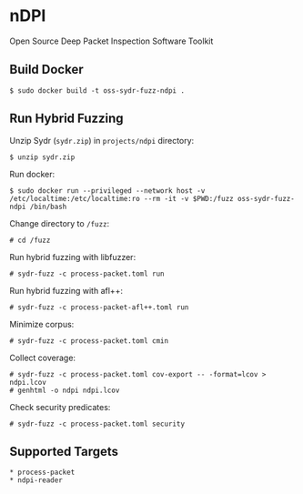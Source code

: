 # nDPI

Open Source Deep Packet Inspection Software Toolkit

## Build Docker

    $ sudo docker build -t oss-sydr-fuzz-ndpi .

## Run Hybrid Fuzzing

Unzip Sydr (`sydr.zip`) in `projects/ndpi` directory:

    $ unzip sydr.zip

Run docker:

    $ sudo docker run --privileged --network host -v /etc/localtime:/etc/localtime:ro --rm -it -v $PWD:/fuzz oss-sydr-fuzz-ndpi /bin/bash

Change directory to `/fuzz`:

    # cd /fuzz

Run hybrid fuzzing with libfuzzer:

    # sydr-fuzz -c process-packet.toml run

Run hybrid fuzzing with afl++:

    # sydr-fuzz -c process-packet-afl++.toml run

Minimize corpus:

    # sydr-fuzz -c process-packet.toml cmin

Collect coverage:

    # sydr-fuzz -c process-packet.toml cov-export -- -format=lcov > ndpi.lcov
    # genhtml -o ndpi ndpi.lcov

Check security predicates:

    # sydr-fuzz -c process-packet.toml security

## Supported Targets

    * process-packet
    * ndpi-reader
